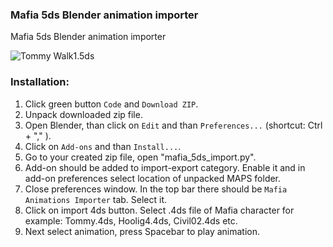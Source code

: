 ### Mafia 5ds Blender animation importer
Mafia 5ds Blender animation importer

<img src="https://i.postimg.cc/TPMnyKr2/tommy-walk.jpg" alt="Tommy Walk1.5ds">

### Installation:
1. Click green button `Code` and `Download ZIP`.
2. Unpack downloaded zip file.
3. Open Blender, than click on `Edit` and than `Preferences...`   (shortcut: Ctrl + "," ).
4. Click on `Add-ons` and than `Install...`.
5. Go to your created zip file, open "mafia_5ds_import.py".
6. Add-on should be added to import-export category. Enable it and in add-on preferences select location of unpacked MAPS folder.
7. Close preferences window. In the top bar there should be `Mafia Animations Importer` tab. Select it.
8. Click on import 4ds button. Select .4ds file of Mafia character for example: Tommy.4ds, Hoolig4.4ds, Civil02.4ds etc.
9. Next select animation, press Spacebar to play animation. 
